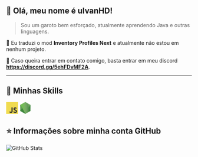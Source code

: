 ## 💜 Olá, meu nome é <strong>uIvanHD!</strong>

> Sou um garoto bem esforçado, atualmente aprendendo Java e outras linguagens.

🔭 Eu traduzi o mod **Inventory Profiles Next** e atualmente não estou em nenhum projeto. 

💬 Caso queira entrar em contato comigo, basta entrar em meu discord **https://discord.gg/5ehFDvMF2A**.

----

## 🚀 Minhas Skills

<code><img height="32" src="https://raw.githubusercontent.com/github/explore/80688e429a7d4ef2fca1e82350fe8e3517d3494d/topics/javascript/javascript.png" alt="Javascript"/></code>
<code><img height="32" src="https://raw.githubusercontent.com/github/explore/80688e429a7d4ef2fca1e82350fe8e3517d3494d/topics/nodejs/nodejs.png" alt="Nodejs"/></code>

## ⭐ Informações sobre minha conta GitHub
![GitHub Stats](https://github-readme-stats.vercel.app/api?username=uIvanHD&show_icons=true)
